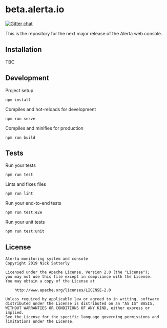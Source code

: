 beta.alerta.io
==============

[![Gitter chat](https://badges.gitter.im/alerta/chat.png)](https://gitter.im/alerta/chat)

This is the repository for the next major release of the Alerta web console.

Installation
-------------

TBC 

Development
-----------

Project setup
```
npm install
```

Compiles and hot-reloads for development
```
npm run serve
```

Compiles and minifies for production
```
npm run build
```

Tests
-----

Run your tests
```
npm run test
```

Lints and fixes files
```
npm run lint
```

Run your end-to-end tests
```
npm run test:e2e
```

Run your unit tests
```
npm run test:unit
```

License
-------

    Alerta monitoring system and console
    Copyright 2019 Nick Satterly

    Licensed under the Apache License, Version 2.0 (the "License");
    you may not use this file except in compliance with the License.
    You may obtain a copy of the License at

        http://www.apache.org/licenses/LICENSE-2.0

    Unless required by applicable law or agreed to in writing, software
    distributed under the License is distributed on an "AS IS" BASIS,
    WITHOUT WARRANTIES OR CONDITIONS OF ANY KIND, either express or implied.
    See the License for the specific language governing permissions and
    limitations under the License.
